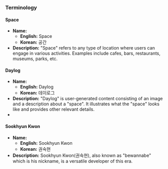 ### **Terminology**
#### **Space**
- **Name:**
  - **English:** Space
  - **Korean:** 공간
- **Description:**
  "Space" refers to any type of location where users can engage in various activities. Examples include cafes, bars, restaurants, museums, parks, etc.

#### **Daylog**
- **Name:**
  - **English:** Daylog
  - **Korean:** 데이로그
- **Description:**
  "Daylog" is user-generated content consisting of an image and a description about a "space". It illustrates what the "space" looks like and provides other relevant details.
- 
#### **Sookhyun Kwon**
- **Name:**
  - **English:** Sookhyun Kwon 
  - **Korean:** 권숙현
- **Description:**
  Sookhyun Kwon(권숙현), also known as "bewannabe" which is his nickname, is a versatile developer of this era.
